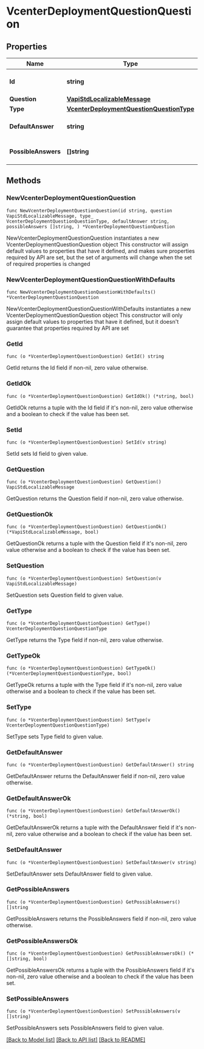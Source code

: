 # VcenterDeploymentQuestionQuestion

## Properties

Name | Type | Description | Notes
------------ | ------------- | ------------- | -------------
**Id** | **string** | Id of the question raised. | 
**Question** | [**VapiStdLocalizableMessage**](VapiStdLocalizableMessage.md) |  | 
**Type** | [**VcenterDeploymentQuestionQuestionType**](VcenterDeploymentQuestionQuestionType.md) |  | 
**DefaultAnswer** | **string** | Default answer value. | 
**PossibleAnswers** | **[]string** | Possible answers values. | 

## Methods

### NewVcenterDeploymentQuestionQuestion

`func NewVcenterDeploymentQuestionQuestion(id string, question VapiStdLocalizableMessage, type_ VcenterDeploymentQuestionQuestionType, defaultAnswer string, possibleAnswers []string, ) *VcenterDeploymentQuestionQuestion`

NewVcenterDeploymentQuestionQuestion instantiates a new VcenterDeploymentQuestionQuestion object
This constructor will assign default values to properties that have it defined,
and makes sure properties required by API are set, but the set of arguments
will change when the set of required properties is changed

### NewVcenterDeploymentQuestionQuestionWithDefaults

`func NewVcenterDeploymentQuestionQuestionWithDefaults() *VcenterDeploymentQuestionQuestion`

NewVcenterDeploymentQuestionQuestionWithDefaults instantiates a new VcenterDeploymentQuestionQuestion object
This constructor will only assign default values to properties that have it defined,
but it doesn't guarantee that properties required by API are set

### GetId

`func (o *VcenterDeploymentQuestionQuestion) GetId() string`

GetId returns the Id field if non-nil, zero value otherwise.

### GetIdOk

`func (o *VcenterDeploymentQuestionQuestion) GetIdOk() (*string, bool)`

GetIdOk returns a tuple with the Id field if it's non-nil, zero value otherwise
and a boolean to check if the value has been set.

### SetId

`func (o *VcenterDeploymentQuestionQuestion) SetId(v string)`

SetId sets Id field to given value.


### GetQuestion

`func (o *VcenterDeploymentQuestionQuestion) GetQuestion() VapiStdLocalizableMessage`

GetQuestion returns the Question field if non-nil, zero value otherwise.

### GetQuestionOk

`func (o *VcenterDeploymentQuestionQuestion) GetQuestionOk() (*VapiStdLocalizableMessage, bool)`

GetQuestionOk returns a tuple with the Question field if it's non-nil, zero value otherwise
and a boolean to check if the value has been set.

### SetQuestion

`func (o *VcenterDeploymentQuestionQuestion) SetQuestion(v VapiStdLocalizableMessage)`

SetQuestion sets Question field to given value.


### GetType

`func (o *VcenterDeploymentQuestionQuestion) GetType() VcenterDeploymentQuestionQuestionType`

GetType returns the Type field if non-nil, zero value otherwise.

### GetTypeOk

`func (o *VcenterDeploymentQuestionQuestion) GetTypeOk() (*VcenterDeploymentQuestionQuestionType, bool)`

GetTypeOk returns a tuple with the Type field if it's non-nil, zero value otherwise
and a boolean to check if the value has been set.

### SetType

`func (o *VcenterDeploymentQuestionQuestion) SetType(v VcenterDeploymentQuestionQuestionType)`

SetType sets Type field to given value.


### GetDefaultAnswer

`func (o *VcenterDeploymentQuestionQuestion) GetDefaultAnswer() string`

GetDefaultAnswer returns the DefaultAnswer field if non-nil, zero value otherwise.

### GetDefaultAnswerOk

`func (o *VcenterDeploymentQuestionQuestion) GetDefaultAnswerOk() (*string, bool)`

GetDefaultAnswerOk returns a tuple with the DefaultAnswer field if it's non-nil, zero value otherwise
and a boolean to check if the value has been set.

### SetDefaultAnswer

`func (o *VcenterDeploymentQuestionQuestion) SetDefaultAnswer(v string)`

SetDefaultAnswer sets DefaultAnswer field to given value.


### GetPossibleAnswers

`func (o *VcenterDeploymentQuestionQuestion) GetPossibleAnswers() []string`

GetPossibleAnswers returns the PossibleAnswers field if non-nil, zero value otherwise.

### GetPossibleAnswersOk

`func (o *VcenterDeploymentQuestionQuestion) GetPossibleAnswersOk() (*[]string, bool)`

GetPossibleAnswersOk returns a tuple with the PossibleAnswers field if it's non-nil, zero value otherwise
and a boolean to check if the value has been set.

### SetPossibleAnswers

`func (o *VcenterDeploymentQuestionQuestion) SetPossibleAnswers(v []string)`

SetPossibleAnswers sets PossibleAnswers field to given value.



[[Back to Model list]](../README.md#documentation-for-models) [[Back to API list]](../README.md#documentation-for-api-endpoints) [[Back to README]](../README.md)


